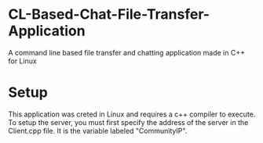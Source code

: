 # CL-Based-Chat-File-Transfer-Application
A command line based file transfer and chatting application made in C++ for Linux


# Setup
This application was creted in Linux and requires a c++ compiler to execute. To setup the server, you must first specify the address of the server in the Client.cpp file. It is the variable labeled "CommunityIP".
